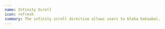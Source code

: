 ```yaml
---
name: Infinity Scroll
icon: refresh
summary: The infinity scroll directive allows users to blaha hahaabal.
---
```


